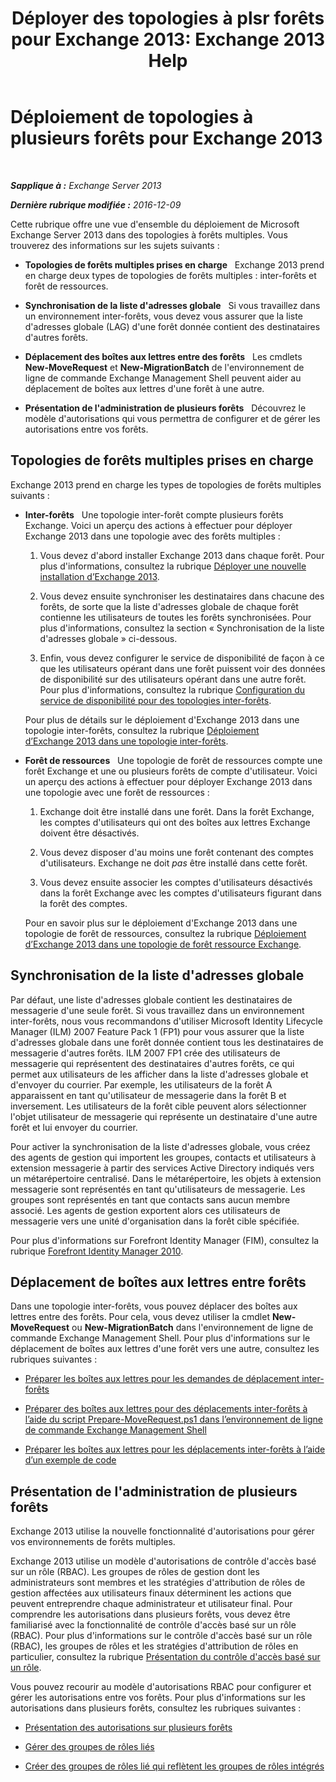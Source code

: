 ﻿---
title: 'Déployer des topologies à plsr forêts pour Exchange 2013: Exchange 2013 Help'
TOCTitle: Déploiement de topologies à plusieurs forêts pour Exchange 2013
ms:assetid: d51f2b7d-9045-40cf-8b9f-43787a6fff6d
ms:mtpsurl: https://technet.microsoft.com/fr-fr/library/Bb124734(v=EXCHG.150)
ms:contentKeyID: 51407246
ms.date: 04/24/2018
mtps_version: v=EXCHG.150
ms.translationtype: HT
---

# Déploiement de topologies à plusieurs forêts pour Exchange 2013

 

_**Sapplique à :** Exchange Server 2013_

_**Dernière rubrique modifiée :** 2016-12-09_

Cette rubrique offre une vue d'ensemble du déploiement de Microsoft Exchange Server 2013 dans des topologies à forêts multiples. Vous trouverez des informations sur les sujets suivants :

  - **Topologies de forêts multiples prises en charge**   Exchange 2013 prend en charge deux types de topologies de forêts multiples : inter-forêts et forêt de ressources.

  - **Synchronisation de la liste d'adresses globale**   Si vous travaillez dans un environnement inter-forêts, vous devez vous assurer que la liste d'adresses globale (LAG) d'une forêt donnée contient des destinataires d'autres forêts.

  - **Déplacement des boîtes aux lettres entre des forêts**   Les cmdlets **New-MoveRequest** et **New-MigrationBatch** de l'environnement de ligne de commande Exchange Management Shell peuvent aider au déplacement de boîtes aux lettres d'une forêt à une autre.

  - **Présentation de l'administration de plusieurs forêts**   Découvrez le modèle d'autorisations qui vous permettra de configurer et de gérer les autorisations entre vos forêts.

## Topologies de forêts multiples prises en charge

Exchange 2013 prend en charge les types de topologies de forêts multiples suivants :

  - **Inter-forêts**   Une topologie inter-forêt compte plusieurs forêts Exchange. Voici un aperçu des actions à effectuer pour déployer Exchange 2013 dans une topologie avec des forêts multiples :
    
    1.  Vous devez d'abord installer Exchange 2013 dans chaque forêt. Pour plus d'informations, consultez la rubrique [Déployer une nouvelle installation d’Exchange 2013](deploy-a-new-installation-of-exchange-2013-exchange-2013-help.md).
    
    2.  Vous devez ensuite synchroniser les destinataires dans chacune des forêts, de sorte que la liste d'adresses globale de chaque forêt contienne les utilisateurs de toutes les forêts synchronisées. Pour plus d'informations, consultez la section « Synchronisation de la liste d'adresses globale » ci-dessous.
    
    3.  Enfin, vous devez configurer le service de disponibilité de façon à ce que les utilisateurs opérant dans une forêt puissent voir des données de disponibilité sur des utilisateurs opérant dans une autre forêt. Pour plus d'informations, consultez la rubrique [Configuration du service de disponibilité pour des topologies inter-forêts](configure-the-availability-service-for-cross-forest-topologies-exchange-2013-help.md).
    
    Pour plus de détails sur le déploiement d'Exchange 2013 dans une topologie inter-forêts, consultez la rubrique [Déploiement d’Exchange 2013 dans une topologie inter-forêts](deploy-exchange-2013-in-a-cross-forest-topology-exchange-2013-help.md).

  - **Forêt de ressources**   Une topologie de forêt de ressources compte une forêt Exchange et une ou plusieurs forêts de compte d'utilisateur. Voici un aperçu des actions à effectuer pour déployer Exchange 2013 dans une topologie avec une forêt de ressources :
    
    1.  Exchange doit être installé dans une forêt. Dans la forêt Exchange, les comptes d'utilisateurs qui ont des boîtes aux lettres Exchange doivent être désactivés.
    
    2.  Vous devez disposer d'au moins une forêt contenant des comptes d'utilisateurs. Exchange ne doit *pas* être installé dans cette forêt.
    
    3.  Vous devez ensuite associer les comptes d'utilisateurs désactivés dans la forêt Exchange avec les comptes d'utilisateurs figurant dans la forêt des comptes.
    
    Pour en savoir plus sur le déploiement d'Exchange 2013 dans une topologie de forêt de ressources, consultez la rubrique [Déploiement d’Exchange 2013 dans une topologie de forêt ressource Exchange](deploy-exchange-2013-in-an-exchange-resource-forest-topology-exchange-2013-help.md).

## Synchronisation de la liste d'adresses globale

Par défaut, une liste d'adresses globale contient les destinataires de messagerie d'une seule forêt. Si vous travaillez dans un environnement inter-forêts, nous vous recommandons d'utiliser Microsoft Identity Lifecycle Manager (ILM) 2007 Feature Pack 1 (FP1) pour vous assurer que la liste d'adresses globale dans une forêt donnée contient tous les destinataires de messagerie d'autres forêts. ILM 2007 FP1 crée des utilisateurs de messagerie qui représentent des destinataires d'autres forêts, ce qui permet aux utilisateurs de les afficher dans la liste d'adresses globale et d'envoyer du courrier. Par exemple, les utilisateurs de la forêt A apparaissent en tant qu'utilisateur de messagerie dans la forêt B et inversement. Les utilisateurs de la forêt cible peuvent alors sélectionner l'objet utilisateur de messagerie qui représente un destinataire d'une autre forêt et lui envoyer du courrier.

Pour activer la synchronisation de la liste d'adresses globale, vous créez des agents de gestion qui importent les groupes, contacts et utilisateurs à extension messagerie à partir des services Active Directory indiqués vers un métarépertoire centralisé. Dans le métarépertoire, les objets à extension messagerie sont représentés en tant qu'utilisateurs de messagerie. Les groupes sont représentés en tant que contacts sans aucun membre associé. Les agents de gestion exportent alors ces utilisateurs de messagerie vers une unité d'organisation dans la forêt cible spécifiée.

Pour plus d'informations sur Forefront Identity Manager (FIM), consultez la rubrique [Forefront Identity Manager 2010](https://go.microsoft.com/fwlink/p/?linkid=279864).

## Déplacement de boîtes aux lettres entre forêts

Dans une topologie inter-forêts, vous pouvez déplacer des boîtes aux lettres entre des forêts. Pour cela, vous devez utiliser la cmdlet **New-MoveRequest** ou **New-MigrationBatch** dans l'environnement de ligne de commande Exchange Management Shell. Pour plus d'informations sur le déplacement de boîtes aux lettres d'une forêt vers une autre, consultez les rubriques suivantes :

  - [Préparer les boîtes aux lettres pour les demandes de déplacement inter-forêts](prepare-mailboxes-for-cross-forest-move-requests-exchange-2013-help.md)

  - [Préparer des boîtes aux lettres pour des déplacements inter-forêts à l’aide du script Prepare-MoveRequest.ps1 dans l’environnement de ligne de commande Exchange Management Shell](prepare-mailboxes-for-cross-forest-moves-using-the-prepare-moverequest-ps1-script-in-the-shell-exchange-2013-help.md)

  - [Préparer les boîtes aux lettres pour les déplacements inter-forêts à l’aide d’un exemple de code](prepare-mailboxes-for-cross-forest-moves-using-sample-code-exchange-2013-help.md)

## Présentation de l'administration de plusieurs forêts

Exchange 2013 utilise la nouvelle fonctionnalité d'autorisations pour gérer vos environnements de forêts multiples.

Exchange 2013 utilise un modèle d'autorisations de contrôle d'accès basé sur un rôle (RBAC). Les groupes de rôles de gestion dont les administrateurs sont membres et les stratégies d'attribution de rôles de gestion affectées aux utilisateurs finaux déterminent les actions que peuvent entreprendre chaque administrateur et utilisateur final. Pour comprendre les autorisations dans plusieurs forêts, vous devez être familiarisé avec la fonctionnalité de contrôle d'accès basé sur un rôle (RBAC). Pour plus d'informations sur le contrôle d'accès basé sur un rôle (RBAC), les groupes de rôles et les stratégies d'attribution de rôles en particulier, consultez la rubrique [Présentation du contrôle d'accès basé sur un rôle](understanding-role-based-access-control-exchange-2013-help.md).

Vous pouvez recourir au modèle d'autorisations RBAC pour configurer et gérer les autorisations entre vos forêts. Pour plus d'informations sur les autorisations dans plusieurs forêts, consultez les rubriques suivantes :

  - [Présentation des autorisations sur plusieurs forêts](understanding-multiple-forest-permissions-exchange-2013-help.md)

  - [Gérer des groupes de rôles liés](manage-linked-role-groups-exchange-2013-help.md)

  - [Créer des groupes de rôles lié qui reflètent les groupes de rôles intégrés](create-linked-role-groups-that-mirror-built-in-role-groups-exchange-2013-help.md)

